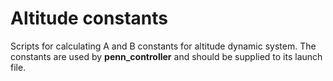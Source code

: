 # Altitude constants

Scripts for calculating A and B constants for altitude dynamic system.
The constants are used by **penn_controller** and should be supplied to its launch file.
